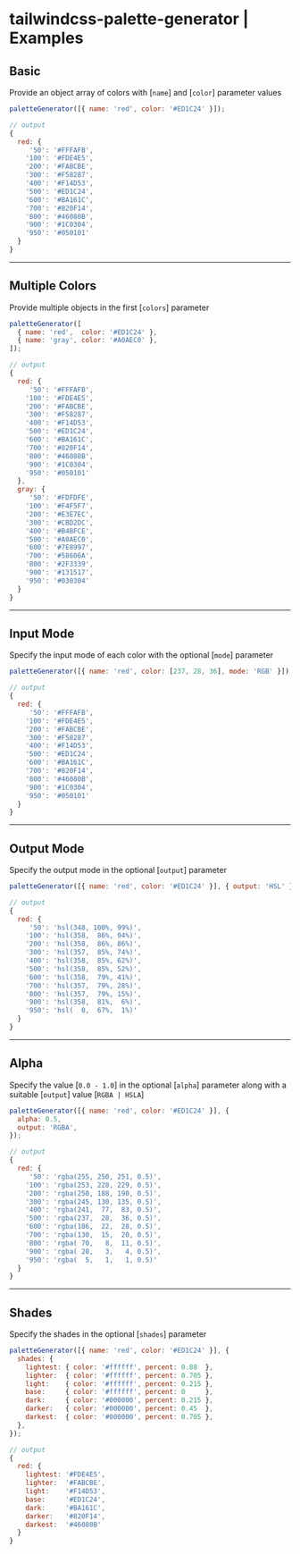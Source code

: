 # tailwindcss-palette-generator | Examples

## Basic

Provide an object array of colors with [`name`] and [`color`] parameter values

```js
paletteGenerator([{ name: 'red', color: '#ED1C24' }]);
```

```js
// output
{
  red: {
     '50': '#FFFAFB',
    '100': '#FDE4E5',
    '200': '#FABCBE',
    '300': '#F58287',
    '400': '#F14D53',
    '500': '#ED1C24',
    '600': '#BA161C',
    '700': '#820F14',
    '800': '#46080B',
    '900': '#1C0304',
    '950': '#050101'
  }
}
```

---

## Multiple Colors

Provide multiple objects in the first [`colors`] parameter

```js
paletteGenerator([
  { name: 'red',  color: '#ED1C24' },
  { name: 'gray', color: '#A0AEC0' },
]);
```

```js
// output
{
  red: {
     '50': '#FFFAFB',
    '100': '#FDE4E5',
    '200': '#FABCBE',
    '300': '#F58287',
    '400': '#F14D53',
    '500': '#ED1C24',
    '600': '#BA161C',
    '700': '#820F14',
    '800': '#46080B',
    '900': '#1C0304',
    '950': '#050101'
  },
  gray: {
     '50': '#FDFDFE',
    '100': '#F4F5F7',
    '200': '#E3E7EC',
    '300': '#CBD2DC',
    '400': '#B4BFCE',
    '500': '#A0AEC0',
    '600': '#7E8997',
    '700': '#58606A',
    '800': '#2F3339',
    '900': '#131517',
    '950': '#030304'
  }
}
```

---

## Input Mode

Specify the input mode of each color with the optional [`mode`] parameter

```js
paletteGenerator([{ name: 'red', color: [237, 28, 36], mode: 'RGB' }]);
```

```js
// output
{
  red: {
     '50': '#FFFAFB',
    '100': '#FDE4E5',
    '200': '#FABCBE',
    '300': '#F58287',
    '400': '#F14D53',
    '500': '#ED1C24',
    '600': '#BA161C',
    '700': '#820F14',
    '800': '#46080B',
    '900': '#1C0304',
    '950': '#050101'
  }
}
```

---

## Output Mode

Specify the output mode in the optional [`output`] parameter

```js
paletteGenerator([{ name: 'red', color: '#ED1C24' }], { output: 'HSL' });
```

```js
// output
{
  red: {
     '50': 'hsl(348, 100%, 99%)',
    '100': 'hsl(358,  86%, 94%)',
    '200': 'hsl(358,  86%, 86%)',
    '300': 'hsl(357,  85%, 74%)',
    '400': 'hsl(358,  85%, 62%)',
    '500': 'hsl(358,  85%, 52%)',
    '600': 'hsl(358,  79%, 41%)',
    '700': 'hsl(357,  79%, 28%)',
    '800': 'hsl(357,  79%, 15%)',
    '900': 'hsl(358,  81%,  6%)',
    '950': 'hsl(  0,  67%,  1%)'
  }
}
```

---

## Alpha

Specify the value [`0.0 - 1.0`] in the optional [`alpha`] parameter along with a suitable [`output`] value [`RGBA | HSLA`]

```js
paletteGenerator([{ name: 'red', color: '#ED1C24' }], {
  alpha: 0.5,
  output: 'RGBA',
});
```

```js
// output
{
  red: {
     '50': 'rgba(255, 250, 251, 0.5)',
    '100': 'rgba(253, 228, 229, 0.5)',
    '200': 'rgba(250, 188, 190, 0.5)',
    '300': 'rgba(245, 130, 135, 0.5)',
    '400': 'rgba(241,  77,  83, 0.5)',
    '500': 'rgba(237,  28,  36, 0.5)',
    '600': 'rgba(186,  22,  28, 0.5)',
    '700': 'rgba(130,  15,  20, 0.5)',
    '800': 'rgba( 70,   8,  11, 0.5)',
    '900': 'rgba( 28,   3,   4, 0.5)',
    '950': 'rgba(  5,   1,   1, 0.5)'
  }
}
```

---

## Shades

Specify the shades in the optional [`shades`] parameter

```js
paletteGenerator([{ name: 'red', color: '#ED1C24' }], {
  shades: {
    lightest: { color: '#ffffff', percent: 0.88  },
    lighter:  { color: '#ffffff', percent: 0.705 },
    light:    { color: '#ffffff', percent: 0.215 },
    base:     { color: '#ffffff', percent: 0     },
    dark:     { color: '#000000', percent: 0.215 },
    darker:   { color: '#000000', percent: 0.45  },
    darkest:  { color: '#000000', percent: 0.705 },
  },
});
```

```js
// output
{
  red: {
    lightest: '#FDE4E5',
    lighter:  '#FABCBE',
    light:    '#F14D53',
    base:     '#ED1C24',
    dark:     '#BA161C',
    darker:   '#820F14',
    darkest:  '#46080B'
  }
}
```
